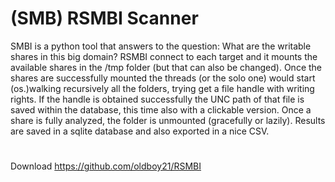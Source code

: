 # (SMB) RSMBI Scanner
SMBI is a python tool that answers to the question: What are the writable shares in this big domain? RSMBI connect to each target and it mounts the available shares in the /tmp folder (but that can also be changed). Once the shares are successfully mounted the threads (or the solo one) would start (os.)walking recursively all the folders, trying get a file handle with writing rights. If the handle is obtained successfully the UNC path of that file is saved within the database, this time also with a clickable version. Once a share is fully analyzed, the folder is unmounted (gracefully or lazily). Results are saved in a sqlite database and also exported in a nice CSV.
#
Download
https://github.com/oldboy21/RSMBI